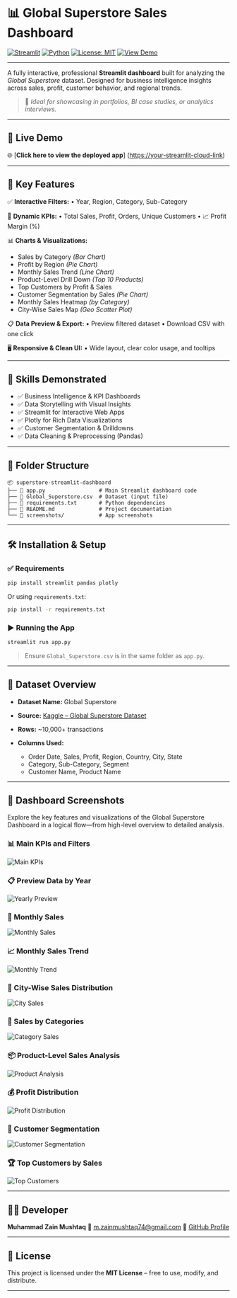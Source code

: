 
# 📊 Global Superstore Sales Dashboard

[![Streamlit](https://img.shields.io/badge/Built%20With-Streamlit-ff4b4b?logo=streamlit\&logoColor=white)](https://streamlit.io)
[![Python](https://img.shields.io/badge/Made%20With-Python-3670A0?logo=python\&logoColor=white)](https://www.python.org/)
[![License: MIT](https://img.shields.io/badge/License-MIT-green.svg)](LICENSE)
[![View Demo](https://img.shields.io/badge/Live-Demo-blue)](https://superstore-app-dashboard-gznge95jntfl2yardnu4nc.streamlit.app/)


---

A fully interactive, professional **Streamlit dashboard** built for analyzing the *Global Superstore* dataset. Designed for business intelligence insights across sales, profit, customer behavior, and regional trends.

> 📌 *Ideal for showcasing in portfolios, BI case studies, or analytics interviews.*

---

## 🚀 Live Demo

🌐 [**Click here to view the deployed app**] 
([https://your-streamlit-cloud-link](https://superstore-app-dashboard-gznge95jntfl2yardnu4nc.streamlit.app/))


---

## 🎯 Key Features

✅ **Interactive Filters:**
• Year, Region, Category, Sub-Category

📌 **Dynamic KPIs:**
• Total Sales, Profit, Orders, Unique Customers
• 📈 Profit Margin (%)

📊 **Charts & Visualizations:**

* Sales by Category *(Bar Chart)*
* Profit by Region *(Pie Chart)*
* Monthly Sales Trend *(Line Chart)*
* Product-Level Drill Down *(Top 10 Products)*
* Top Customers by Profit & Sales
* Customer Segmentation by Sales *(Pie Chart)*
* Monthly Sales Heatmap *(by Category)*
* City-Wise Sales Map *(Geo Scatter Plot)*

📋 **Data Preview & Export:**
• Preview filtered dataset
• Download CSV with one click

🖥️ **Responsive & Clean UI:**
• Wide layout, clear color usage, and tooltips

---

## 🧠 Skills Demonstrated

* ✅ Business Intelligence & KPI Dashboards
* ✅ Data Storytelling with Visual Insights
* ✅ Streamlit for Interactive Web Apps
* ✅ Plotly for Rich Data Visualizations
* ✅ Customer Segmentation & Drilldowns
* ✅ Data Cleaning & Preprocessing (Pandas)

---

## 📁 Folder Structure

```
📦 superstore-streamlit-dashboard
├── 📄 app.py                 # Main Streamlit dashboard code
├── 📄 Global_Superstore.csv  # Dataset (input file)
├── 📄 requirements.txt       # Python dependencies
├── 📄 README.md              # Project documentation
└── 📁 screenshots/           # App screenshots 
```

---

## 🛠️ Installation & Setup

### ✅ Requirements

```bash
pip install streamlit pandas plotly
```

Or using `requirements.txt`:

```bash
pip install -r requirements.txt
```

### ▶️ Running the App

```bash
streamlit run app.py
```

> Ensure `Global_Superstore.csv` is in the same folder as `app.py`.

---

## 🧾 Dataset Overview

* **Dataset Name:** Global Superstore
* **Source:** [Kaggle – Global Superstore Dataset](https://www.kaggle.com/datasets/apoorvaappz/global-super-store-dataset)
* **Rows:** \~10,000+ transactions
* **Columns Used:**

  * Order Date, Sales, Profit, Region, Country, City, State
  * Category, Sub-Category, Segment
  * Customer Name, Product Name

---

## 📸 Dashboard Screenshots

Explore the key features and visualizations of the Global Superstore Dashboard in a logical flow—from high-level overview to detailed analysis.

### 📊 Main KPIs and Filters
![Main KPIs](screenshots/main_keymetrics.png)

### 📋 Preview Data by Year
![Yearly Preview](screenshots/preview_data_by_year.png)

### 📅 Monthly Sales
![Monthly Sales](screenshots/monthly_sales.png)

### 📈 Monthly Sales Trend
![Monthly Trend](screenshots/monthly_sales_trend.png)

### 🌆 City-Wise Sales Distribution
![City Sales](screenshots/city_wise_sales_districution.png)

### 🧮 Sales by Categories
![Category Sales](screenshots/sales_by_catagories.png)

### 📦 Product-Level Sales Analysis
![Product Analysis](screenshots/product_level_sales_analysis.png)

### 💰 Profit Distribution
![Profit Distribution](screenshots/profit_distribution.png)

### 👥 Customer Segmentation
![Customer Segmentation](screenshots/customers_segmentation.png)

### 🏆 Top Customers by Sales
![Top Customers](screenshots/top_customers_by_sales.png)

---



## 👨‍💻 Developer

**Muhammad Zain Mushtaq**
📧 [m.zainmushtaq74@gmail.com](mailto:m.zainmushtaq74@gmail.com)
🔗 [GitHub Profile](https://github.com/M-Z-5474)

---

## 📜 License

This project is licensed under the **MIT License** – free to use, modify, and distribute.

---



